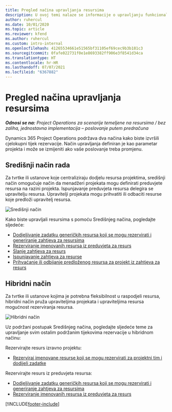 ```yaml
---
title: Pregled načina upravljanja resursima
description: U ovoj temi nalaze se informacije o upravljanju funkcionalnošću resursa u aplikaciji Dynamics 365 Project Operations.
author: ruhercul
ms.date: 10/01/2020
ms.topic: article
ms.reviewer: kfend
ms.author: ruhercul
ms.custom: intro-internal
ms.openlocfilehash: 41265534661e51565bf31105ef69cec9b3b181c3
ms.sourcegitcommit: 0fafe022731f0e1e8693382ff906e3f8541d34ca
ms.translationtype: HT
ms.contentlocale: hr-HR
ms.lasthandoff: 07/07/2021
ms.locfileid: "6367882"
---
```

# <a name="resource-management-modes-overview"></a>Pregled načina upravljanja resursima

_**Odnosi se na:** Project Operations za scenarije temeljene na resursima / bez zaliha, jednostavna implementacija – poslovanje putem predračuna_


Dynamics 365 Project Operations podržava dva načina kako biste izvršili cjelokupni tijek rezervacije. Način upravljanja definiran je kao parametar projekta i može se izmijeniti ako vaše poslovanje treba promjenu.    

## <a name="central-mode"></a>Središnji način rada
Za tvrtke ili ustanove koje centraliziraju dodjelu resursa projektima, središnji način omogućuje način da menadžeri projekata mogu definirati preduvjete resursa na razini projekta. Ispunjavanje preduvjeta resursa delegira se upravitelju resursa. Upravitelji projekata mogu prihvatiti ili odbaciti resurse koje predloži upravitelj resursa.

![Središnji način](./media/resource-management-central.png)

Kako biste upravljali resursima s pomoću Središnjeg načina, pogledajte sljedeće:

- [Dodjeljivanje zadatku generičkih resursa koji se mogu rezervirati i generiranje zahtjeva za resursima](/dynamics365/project-service/assign-generic-bookable-resource)
- [Rezerviranje imenovanih resursa iz preduvjeta za resurs](/dynamics365/project-service/book-named-resource)
- [Slanje zahtjeva za resurs](/dynamics365/project-service/submit-resource-request)
- [Ispunjavanje zahtjeva za resurse](/dynamics365/project-service/resource-management-fulfill-requests)
- [Prihvaćanje ili odbijanje predloženog resursa za projekt iz zahtjeva za resurs](/dynamics365/project-service/accept-reject-proposed-resource)

## <a name="hybrid-mode"></a>Hibridni način
Za tvrtke ili ustanove kojima je potrebna fleksibilnost u raspodjeli resursa, hibridni način pruža upraviteljima projekata i upraviteljima resursa mogućnost rezerviranja resursa.

![Hibridni način](./media/resource-management-hybrid.png)

Uz podržani postupak Središnjeg načina, pogledajte sljedeće teme za upravljanje svim ostalim podržanim tijekovima rezervacije u hibridnom načinu:

Rezervirajte resurs izravno projektu:
- [Rezerviraj imenovane resurse koji se mogu rezervirati za projektni tim i dodijeli zadatke](/dynamics365/project-service/assign-named-bookable-resource)

Rezervirajte resurs iz preduvjeta resursa:
- [Dodjeljivanje zadatku generičkih resursa koji se mogu rezervirati i generiranje zahtjeva za resursima](/dynamics365/project-service/assign-generic-bookable-resource)
- [Rezerviranje imenovanih resursa iz preduvjeta za resurs](/dynamics365/project-service/book-named-resource)


[!INCLUDE[footer-include](../includes/footer-banner.md)]